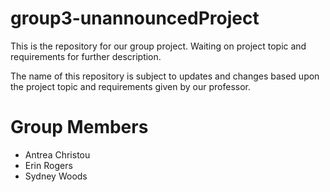 # group3-unannouncedProject
This is the repository for our group project. Waiting on project topic and requirements for further description.

The name of this repository is subject to updates and changes based upon the project topic and requirements given by our professor.

# Group Members

* Antrea Christou
* Erin Rogers
* Sydney Woods


